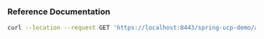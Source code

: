 ### Reference Documentation

```bash
curl --location --request GET 'https://localhost:8443/spring-ucp-demo/api/customer'
```